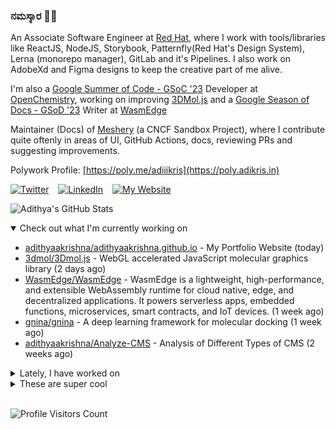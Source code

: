 ### ನಮಸ್ಕಾರ 🙏🏼
  
An Associate Software Engineer at [Red Hat](https://www.redhat.com), where I work with tools/libraries like ReactJS, NodeJS, Storybook, Patternfly(Red Hat's Design System), Lerna (monorepo manager), GitLab and it's Pipelines. I also work on AdobeXd and Figma designs to keep the creative part of me alive.

I'm also a [Google Summer of Code - GSoC '23](https://summerofcode.withgoogle.com/) Developer at [OpenChemistry](https://openchemistry.org), working on improving [3DMol.js](https://github.com/3dmol/3Dmol.js) and a [Google Season of Docs - GSoD '23](https://developers.google.com/season-of-docs) Writer at [WasmEdge](https://github.com/WasmEdge)

Maintainer (Docs) of [Meshery](https://github.com/meshery) (a CNCF Sandbox Project), where I contribute quite oftenly in areas of UI, GitHub Actions, docs, reviewing PRs and suggesting improvements.

Polywork Profile: [https://poly.me/adiiikris](https://poly.adikris.in)

[![Twitter](https://img.shields.io/badge/-@adii_kris-%231DA1F2?style=for-the-badge&logo=twitter&logoColor=ffffff)](https:/twitter.adikris.in) &ensp;
[![LinkedIn](https://img.shields.io/badge/-Adithya%20Krishna-%230A67C3?style=for-the-badge&logo=linkedin&logoColor=ffffff)](https://linkedin.adikris.in/) &ensp;
[![My Website](https://img.shields.io/badge/-My%20Website-%230A67C3?style=for-the-badge)](https://adikris.in/)



![Adithya's GitHub Stats](https://github-readme-stats.vercel.app/api?username=adithyaakrishna&show_icons=true&hide_border=true&title_color=fff&icon_color=79ff97&text_color=9f9f9f&bg_color=151515)


<details open="true">
  <summary>Check out what I'm currently working on</summary>
  
  - [adithyaakrishna/adithyaakrishna.github.io](https://github.com/adithyaakrishna/adithyaakrishna.github.io) - My Portfolio Website (today)
  - [3dmol/3Dmol.js](https://github.com/3dmol/3Dmol.js) - WebGL accelerated JavaScript molecular graphics library (2 days ago)
  - [WasmEdge/WasmEdge](https://github.com/WasmEdge/WasmEdge) - WasmEdge is a lightweight, high-performance, and extensible WebAssembly runtime for cloud native, edge, and decentralized applications. It powers serverless apps, embedded functions, microservices, smart contracts, and IoT devices. (1 week ago)
  - [gnina/gnina](https://github.com/gnina/gnina) - A deep learning framework for molecular docking (1 week ago)
  - [adithyaakrishna/Analyze-CMS](https://github.com/adithyaakrishna/Analyze-CMS) - Analysis of Different Types of CMS (2 weeks ago)
</details>

<details>
  <summary>Lately, I have worked on</summary>
  
  - [Revert &#34;Added More Types for Parsers and WebGL and GL Files&#34;](https://github.com/3dmol/3Dmol.js/pull/716) on [3dmol/3Dmol.js](https://github.com/3dmol/3Dmol.js) (2 days ago)
  - [chore: removed unnecessary `console.log`](https://github.com/documenso/documenso/pull/335) on [documenso/documenso](https://github.com/documenso/documenso) (3 days ago)
  - [fix: prevent GitHub apis from being cached](https://github.com/documenso/documenso/pull/324) on [documenso/documenso](https://github.com/documenso/documenso) (4 days ago)
  - [fix: background image on signin/signup loads slower than the components](https://github.com/documenso/documenso/pull/320) on [documenso/documenso](https://github.com/documenso/documenso) (5 days ago)
  - [feat: added eslint rules to handle promises](https://github.com/documenso/documenso/pull/316) on [documenso/documenso](https://github.com/documenso/documenso) (5 days ago)
</details>

<details>
  <summary>These are super cool</summary>
  
  - [QuiiBz/next-international](https://github.com/QuiiBz/next-international) - Type-safe internationalization (i18n) for Next.js (2 days ago)
  - [neat-run/wrapped](https://github.com/neat-run/wrapped) - GitHub Wrapped, inspired by Spotify Wrapped (3 days ago)
  - [shaily99/advice](https://github.com/shaily99/advice) - A repository of links with advice related to grad school applications, research, phd etc (3 days ago)
  - [fullstack-build/tslog](https://github.com/fullstack-build/tslog) - 📝 tslog - Universal Logger for TypeScript and JavaScript (3 days ago)
  - [pinojs/pino](https://github.com/pinojs/pino) - 🌲 super fast, all natural json logger (3 days ago)
</details>

<br> 

![Profile Visitors Count](https://profile-counter.glitch.me/adithyaakrishna/count.svg)
